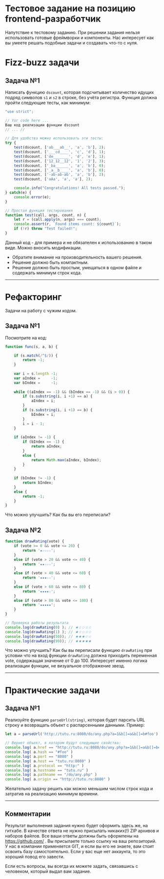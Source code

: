 # Тестовое задание на позицию frontend-разработчик

Напутствие к тестовому заданию. При решении задания нельзя использовать готовые фреймворки и компоненты. Нас интересует как вы умеете решать подобные задачи и создавать что-то с нуля.

# Fizz-buzz задачи

## Задача №1

Написать функцию `dscount`, которая подсчитывает количество идущих подряд символов `s1` и `s2` в строке, без учёта регистра.
Функция должна пройти следующие тесты, как минимум:

```js
"use strict";

// Yor code here ...
Ваш код реализации функции dscount
// ... //

// Для удобства можно использовать эти тесты:
try {
    test(dscount, ['ab___ab__', 'a', 'b'], 2);
    test(dscount, ['___cd____', 'c', 'd'], 1);
    test(dscount, ['de_______', 'd', 'e'], 1);
    test(dscount, ['12_12__12', '1', '2'], 3);
    test(dscount, ['_ba______', 'a', 'b'], 0);
    test(dscount, ['_a__b____', 'a', 'b'], 0);
    test(dscount, ['-ab-аb-ab', 'a', 'b'], 2);
    test(dscount, ['aAa', 'a', 'a'], 2);

    console.info("Congratulations! All tests passed.");
} catch(e) {
    console.error(e);
}

// Простая функция тестирования
function test(call, args, count, n) {
    let r = (call.apply(n, args) === count);
    console.assert(r, `Found items count: ${count}`);
    if (!r) throw "Test failed!";
}
```

Данный код - для примера и не обязателен к использованию в таком виде. Можно вносить модификации.

- Обратите внимание на производительность вашего решения.
- Решение должно быть компактным.
- Решение должно быть простым, умещаться в одном файле и содержать минимум строк кода.


----

# Рефакторинг
Задачи на работу с чужим кодом.

## Задача №1
Посмотрите на код:

```js
function func(s, a, b) {

	if (s.match(/^$/)) {
		return -1;
	}
	
	var i = s.length -1;
	var aIndex =     -1;
	var bIndex =     -1;
	
	while ((aIndex == -1) && (bIndex == -1) && (i > 0)) {
	    if (s.substring(i, i +1) == a) {
	    	aIndex = i;
    	}
	    if (s.substring(i, i +1) == b) {
	    	bIndex = i;
    	}
	    i = i - 1;
	}
	
	if (aIndex != -1) {
	    if (bIndex == -1) {
	        return aIndex;
	    }
	    else {
	        return Math.max(aIndex, bIndex);
	    }
	}
	
	if (bIndex != -1) {
	    return bIndex;
	}
	else {
	    return -1;
	}
}
```

Что можно улучшить? Как бы вы его переписали?

## Задача №2
```js
function drawRating(vote) {
	if (vote >= 0 && vote <= 20) {
    	return '★☆☆☆☆';
	}
	else if (vote > 20 && vote <= 40) {
		return '★★☆☆☆';
	}
	else if (vote > 40 && vote <= 60) {
		return '★★★☆☆';
	}
	else if (vote > 60 && vote <= 80) {
		return '★★★★☆';
	}
	else if (vote > 80 && vote <= 100) {
		return '★★★★★';
	}
}

// Проверка работы результата
console.log(drawRating(0) ); // ★☆☆☆☆
console.log(drawRating(1) ); // ★☆☆☆☆
console.log(drawRating(50)); // ★★★☆☆
console.log(drawRating(99)); // ★★★★★
```

Что можно улучшить? Как бы вы переписали функцию `drawRating` при условии что на вход функции `drawRating` должна приходить переменная vote, содержащая значение от 0 до 100. Интересует именно логика реализации функции, не визуальное отображение звезд.


----

# Практические задачи

## Задача №1
Реализуйте функцию `parseUrl(string)`, которая будет парсить URL строку и возвращать объект с распарсенными данными.
Пример:

```js
let a = parseUrl('http://tutu.ru:8080/do/any.php?a=1&b[]=a&b[]=b#foo')

// Вернет объект, в котором будут следующие свойства:
console.log( a.href == "http://tutu.ru:8080/do/any.php?a=1&b[]=a&b[]=b#foo" )
console.log( a.hash == "#foo" )
console.log( a.port == "8080" )
console.log( a.host == "tutu.ru:8080" )
console.log( a.protocol == "http:" )
console.log( a.hostname == "tutu.ru" )
console.log( a.pathname == "/do/any.php" )
console.log( a.origin == "http://tutu.ru:8080" )
```
Желательно задачу решить как можно меньшим числом строк кода и затратив на реализацию минимум времени.

----

## Комментарии

Результат выполнения задания нужно будет оформить здесь же, на гитхабе.
В качестве ответа не нужно присылать никаких(!) ZIP архивов и наборов файлов. Все ваши ответы должны быть оформлены на https://github.com/ .
Вы присылаете только ссылку на ваш репозиторий. У нас в компании применяется GIT, и если вы его не знаете, вам стоит освоить базу самостоятельно.
Если у вас еще нет аккаунта, то это хороший повод его завести.

Если есть вопросы, вы всегда их можете задать, связавшись с человеком, который выдал вам задание.
